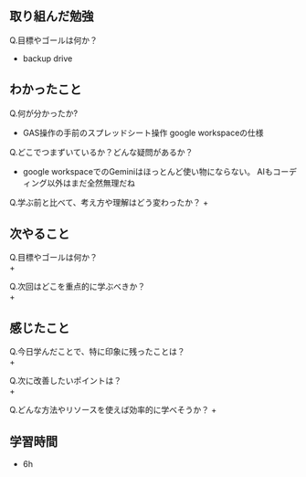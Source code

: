 
## 取り組んだ勉強
Q.目標やゴールは何か？  
+ backup
  drive
  
## わかったこと
Q.何が分かったか?  
+ GAS操作の手前のスプレッドシート操作
  google workspaceの仕様


Q.どこでつまずいているか？どんな疑問があるか？
+ google workspaceでのGeminiはほっとんど使い物にならない。
  AIもコーディング以外はまだ全然無理だね


Q.学ぶ前と比べて、考え方や理解はどう変わったか？
+ 


## 次やること
Q.目標やゴールは何か？  
+ 


Q.次回はどこを重点的に学ぶべきか？  
+ 


## 感じたこと
Q.今日学んだことで、特に印象に残ったことは？  
+ 


Q.次に改善したいポイントは？  
+ 

Q.どんな方法やリソースを使えば効率的に学べそうか？
+ 


## 学習時間
+ 6h
